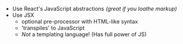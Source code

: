 
* Use React's JavaScript abstractions *(great if you loathe markup)*
* Use JSX
  * optional pre-processor with HTML-like syntax
  * 'transpiles' to JavaScript
  * *Not* a templating language! (Has full power of JS)